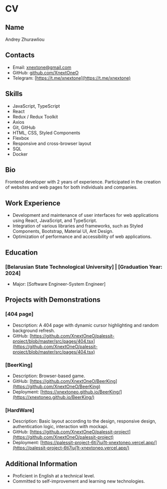 # CV

## Name
Andrey Zhurawliou

## Contacts
- Email: xnextone@gmail.com
- GitHub: [github.com/XnextOneO](https://github.com/XnextOneO)
- Telegram: [https://t.me/xnextone](https://t.me/xnextone)

## Skills
- JavaScript, TypeScript
- React
- Redux / Redux Toolkit
- Axios
- Git, GitHub
- HTML, CSS, Styled Components
- Flexbox
- Responsive and cross-browser layout
- SQL
- Docker

## Bio
Frontend developer with 2 years of experience. Participated in the creation of websites and web pages for both individuals and companies.

## Work Experience
- Development and maintenance of user interfaces for web applications using React, JavaScript, and TypeScript.
- Integration of various libraries and frameworks, such as Styled Components, Bootstrap, Material UI, Ant Design.
- Optimization of performance and accessibility of web applications.

## Education
### [Belarusian State Technological University] | [Graduation Year: 2024]
- Major: [Software Engineer-System Engineer]

## Projects with Demonstrations
### [404 page]
- Description: A 404 page with dynamic cursor highlighting and random background refresh.
- GitHub: [https://github.com/XnextOneO/palessit-project/blob/master/src/pages/404.tsx](https://github.com/XnextOneO/palessit-project/blob/master/src/pages/404.tsx)

### [BeerKing]
- Description: Browser-based game.
- GitHub: [https://github.com/XnextOneO/BeerKing](https://github.com/XnextOneO/BeerKing)
- Deployment: [https://xnextoneo.github.io/BeerKing/](https://xnextoneo.github.io/BeerKing/)

### [HardWare]
- Description: Basic layout according to the design, responsive design, authentication logic, interaction with mockapi.
- GitHub: [https://github.com/XnextOneO/palessit-project](https://github.com/XnextOneO/palessit-project)
- Deployment: [https://palessit-project-6ti7iuj1t-xnextoneo.vercel.app/](https://palessit-project-6ti7iuj1t-xnextoneo.vercel.app/)

## Additional Information
- Proficient in English at a technical level.
- Committed to self-improvement and learning new technologies.
